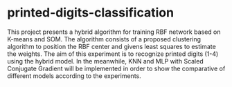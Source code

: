printed-digits-classification
=============================

This project presents a hybrid algorithm for training RBF network based on K-means and SOM. The algorithm consists of a proposed clustering algorithm to position the RBF center and givens least squares to estimate the weights. The aim of this experiment is to recognize printed digits (1-4) using the hybrid model. In the meanwhile, KNN and MLP with Scaled Conjugate Gradient will be implemented in order to show the comparative of different models according to the experiments.
